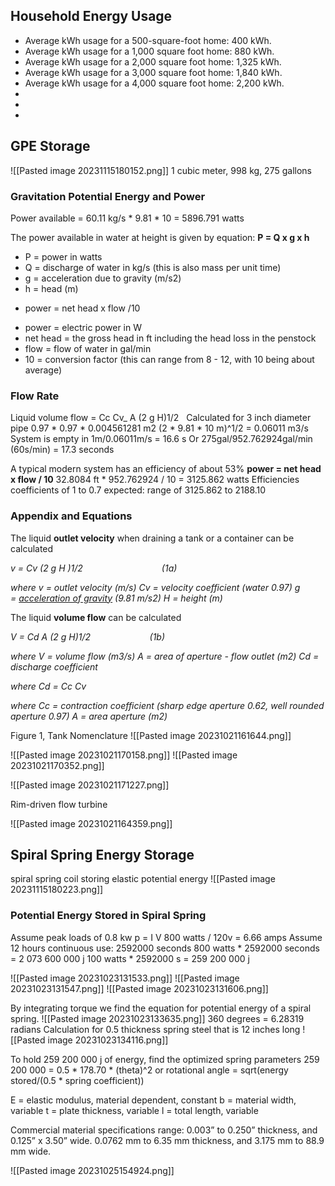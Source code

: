 ## Household Energy Usage
- Average kWh usage for a 500-square-foot home: 400 kWh.
- Average kWh usage for a 1,000 square foot home: 880 kWh.
- Average kWh usage for a 2,000 square foot home: 1,325 kWh.
- Average kWh usage for a 3,000 square foot home: 1,840 kWh.
- Average kWh usage for a 4,000 square foot home: 2,200 kWh.
- 
- 
-  
## GPE Storage
![[Pasted image 20231115180152.png]]
1 cubic meter, 998 kg, 275 gallons


### Gravitation Potential Energy and Power
Power available = 60.11 kg/s * 9.81 * 10 = 5896.791 watts

The power available in water at height is given by equation:
	 **P = Q x g x h**
- P = power in watts
- Q = discharge of water in kg/s (this is also mass per unit time)
- g = acceleration due to gravity (m/s2)
- h = head (m)
* power = net head x flow /10
- power = electric power in W
- net head = the gross head in ft including the head loss in the penstock
- flow = flow of water in gal/min
- 10 = conversion factor (this can range from 8 - 12, with 10 being about average)
### Flow Rate
Liquid volume flow = Cc Cv_ A (2 g H)1/2  
Calculated for 3 inch diameter pipe
0.97 * 0.97 * 0.004561281 m2 (2 * 9.81 * 10 m)^1/2 = 0.06011 m3/s
System is empty in 1m/0.06011m/s = 16.6 s
Or 275gal/952.762924gal/min (60s/min) = 17.3 seconds

A typical modern system has an efficiency of about 53%
**power = net head x flow / 10**
32.8084 ft * 952.762924 / 10 = 3125.862 watts
Efficiencies coefficients of 1 to 0.7 expected: range of 3125.862 to 2188.10

### Appendix and Equations
The liquid **outlet velocity** when draining a tank or a container can be calculated

_v = Cv (2 g H )1/2                                (1a)_

_where_
_v = outlet velocity (m/s)_
_Cv = velocity coefficient (water 0.97)_
_g = [acceleration of gravity](https://www.engineeringtoolbox.com/accelaration-gravity-d_340.html "acceleration of gravity") (9.81 m/s2)_
_H = height (m)_

The liquid **volume flow** can be calculated

_V = Cd A (2 g H)1/2                        (1b)_

_where_
_V = volume flow (m3/s)_
_A = area of aperture - flow outlet (m2)_
_Cd = discharge coefficient_

_where_
_Cd = Cc Cv_ 

_where_
_Cc = contraction coefficient (sharp edge aperture 0.62, well rounded aperture 0.97)_
_A = area aperture (m2)_

Figure 1, Tank Nomenclature
![[Pasted image 20231021161644.png]]


![[Pasted image 20231021170158.png]]
![[Pasted image 20231021170352.png]]

![[Pasted image 20231021171227.png]]

Rim-driven flow turbine

![[Pasted image 20231021164359.png]]
## Spiral Spring Energy Storage
spiral spring coil storing elastic potential energy
![[Pasted image 20231115180223.png]]


### Potential Energy Stored in Spiral Spring
Assume peak loads of 0.8 kw
p = I V
800 watts / 120v = 6.66 amps
Assume 12 hours continuous use: 2592000 seconds
800 watts * 2592000 seconds = 2 073 600 000 j
100 watts * 2592000 s = 259 200 000 j

![[Pasted image 20231023131533.png]]
![[Pasted image 20231023131547.png]]
![[Pasted image 20231023131606.png]]

By integrating torque we find the equation for potential energy of a spiral spring.
![[Pasted image 20231023133635.png]]
360 degrees = 6.28319 radians
Calculation for 0.5 thickness spring steel that is 12 inches long
![[Pasted image 20231023134116.png]]

To hold 259 200 000 j of energy, find the optimized spring parameters
259 200 000 = 0.5 * 178.70 * (theta)^2
or rotational angle = sqrt(energy stored/(0.5 * spring coefficient))

E = elastic modulus, material dependent, constant
b = material width, variable
t = plate thickness, variable
l = total length, variable

Commercial material specifications range:
0.003” to 0.250” thickness, and 0.125” x 3.50” wide.
0.0762 mm to 6.35 mm thickness, and 3.175 mm to 88.9 mm wide.

![[Pasted image 20231025154924.png]]


